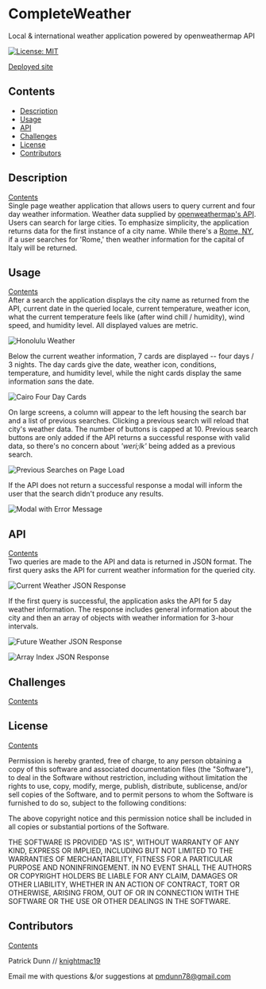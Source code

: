 # CompleteWeather
Local &amp; international weather application powered by openweathermap API  

[![License: MIT](https://img.shields.io/badge/License-MIT-yellow.svg)](https://opensource.org/licenses/MIT)

[Deployed site](https://knightmac19.github.io/CompleteWeather/)

## <a name="contents"></a>  Contents
- [Description](#description)
- [Usage](#usage)
- [API](#API)
- [Challenges](#challenges)
- [License](#license)
- [Contributors](#contributors)  

## <a name="description"></a> Description 
[Contents](#contents)  
Single page weather application that allows users to query current and four day weather information. Weather data supplied by [openweathermap's API](https://openweathermap.org/api). Users can search for large cities. To emphasize simplicity, the application returns data for the first instance of a city name. While there's a [Rome, NY](https://romenewyork.com/), if a user searches for 'Rome,' then weather information for the capital of Italy will be returned. 

## <a name="usage"></a> Usage
[Contents](#contents)  
After a search the application displays the city name as returned from the API, current date in the queried locale, current temperature, weather icon, what the current temperature feels like (after wind chill / humidity), wind speed, and humidity level. All displayed values are metric. 

![Honolulu Weather]()  

Below the current weather information, 7 cards are displayed -- four days / 3 nights. The day cards give the date, weather icon, conditions, temperature, and humidity level, while the night cards display the same information *sans* the date.  

![Cairo Four Day Cards]()  

On large screens, a column will appear to the left housing the search bar and a list of previous searches. Clicking a previous search will reload that city's weather data. The number of buttons is capped at 10. Previous search buttons are only added if the API returns a successful response with valid data, so there's no concern about *'weri;lk'* being added as a previous search.  

![Previous Searches on Page Load]()  

If the API does not return a successful response a modal will inform the user that the search didn't produce any results.

![Modal with Error Message]()  

## <a name="API"></a> API
[Contents](#contents)  
Two queries are made to the API and data is returned in JSON format. The first query asks the API for current weather information for the queried city.  

![Current Weather JSON Response]()  

If the first query is successful, the application asks the API for 5 day weather information. The response includes general information about the city and then an array of objects with weather information for 3-hour intervals.

![Future Weather JSON Response]()  

![Array Index JSON Response]()  

## <a name="challenges"></a> Challenges
[Contents](#contents)  

## <a name="license"></a> License
[Contents](#contents)  

Permission is hereby granted, free of charge, to any person obtaining a copy of this software and associated documentation files (the "Software"), to deal in the Software without restriction, including without limitation the rights to use, copy, modify, merge, publish, distribute, sublicense, and/or sell copies of the Software, and to permit persons to whom the Software is furnished to do so, subject to the following conditions:

The above copyright notice and this permission notice shall be included in all copies or substantial portions of the Software.

THE SOFTWARE IS PROVIDED "AS IS", WITHOUT WARRANTY OF ANY KIND, EXPRESS OR IMPLIED, INCLUDING BUT NOT LIMITED TO THE WARRANTIES OF MERCHANTABILITY, FITNESS FOR A PARTICULAR PURPOSE AND NONINFRINGEMENT. IN NO EVENT SHALL THE AUTHORS OR COPYRIGHT HOLDERS BE LIABLE FOR ANY CLAIM, DAMAGES OR OTHER LIABILITY, WHETHER IN AN ACTION OF CONTRACT, TORT OR OTHERWISE, ARISING FROM, OUT OF OR IN CONNECTION WITH THE SOFTWARE OR THE USE OR OTHER DEALINGS IN THE SOFTWARE.

## <a name="contributors"></a> Contributors
[Contents](#contents)  

Patrick Dunn // [knightmac19](https://github.com/knightmac19)

Email me with questions &/or suggestions at [pmdunn78@gmail.com](mailto:pmdunn78@gmail.com)




